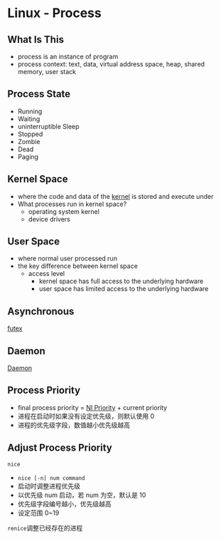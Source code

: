 # Linux - Process

## What Is This

- process is an instance of program
- process context: text, data, virtual address space, heap, shared memory, user stack

## Process State

- Running
- Waiting
- uninterruptible Sleep
- Stopped
- Zombie
- Dead
- Paging

## Kernel Space

- where the code and data of the [kernel]() is stored and execute under
- What processes run in kernel space?
  - operating system kernel
  - device drivers

## User Space

- where normal user processed run
- the key difference between kernel space
  - access level
    - kernel space has full access to the underlying hardware
    - user space has limited access to the underlying hardware

## Asynchronous

[futex](linux-futex.md)

## Daemon

[Daemon](linux-daemon.md)

## Process Priority

- final process priority = [NI Priority]() + current priority
- 进程在启动时如果没有设定优先级，则默认使用 0
- 进程的优先级字段，数值越小优先级越高

## Adjust Process Priority

`nice`

- `nice [-n] num command`
- 启动时调整进程优先级
- 以优先级 num 启动，若 num 为空，默认是 10
- 优先级字段编号越小，优先级越高
- 设定范围 0~19

`renice`调整已经存在的进程

